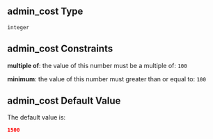 ## admin_cost Type

`integer`

## admin_cost Constraints

**multiple of**: the value of this number must be a multiple of: `100`

**minimum**: the value of this number must greater than or equal to: `100`

## admin_cost Default Value

The default value is:

```json
1500
```
